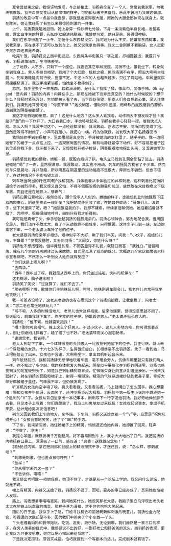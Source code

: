        夏令营结束之后，我惊讶地发现，与之前相比，羽扬完全变了一个人，常常到我家里，为我洗衣做饭。我不自觉又变回从前懒惰的样子，可她却从来不责备我，乐此不彼地为我做这做那。
       羽扬的改变中有一点最令我震惊，那就是她变得很大胆，而她的大胆全部体现在我身上。就在昨天，她让我经历了有生以来最惊险刺激的一件事。
       上午，羽扬要我陪她逛街。她上身穿一件纱棉七分袖，下身一条淡紫色半身长裙，发髻高绾，露出白生生的脖颈，宛如少女般清纯脱俗。我赞她可爱，她只是笑，笑得很神秘。
       我们在东华街逛了一上午，羽扬什么东西都没买。我问她为什么不买，她嫌拿东西碍事，我说我来拿，实在拿不了还可以放到车上，她又说我拿也碍事。我丈二金刚摸不着脑袋，女人逛街不买东西还真是希奇。
       吃完午饭，羽扬提议去西华街逛逛。东西两条华街虽只一字之差，却相距甚远，我要开车去，羽扬说怕堵车，坐地铁去吧。
       上了地铁，人不少，只剩下一个座位。我要去其它车厢找座，羽扬不让，推我坐下，转身就坐到我身上。旁人多侧目相望，我闹了个大红脸，尴尬之极，但羽扬满不在乎，照旧大咧咧坐我腿上。列车轰隆隆向前行驶，摇摆不定，中途上车的人也越来越多，只过了两站地，车厢里就熙熙攘攘挤满了。我双手抱紧羽扬，怕她坐不稳摔倒了。
       忽然，我手里多了一样东西，软软滑滑的。是什么？我揉了揉，像丝巾，又像手帕。Oh my god！是内裤！羽扬的内裤！内裤在手上，那现在她裙下岂非是真空的？她什么时候脱的？想干什么？我顿时紧张万分，生怕她被人看了去，当下四处张望，所幸人们各自想着心事，没人注意我们。我凑到她耳旁问她：“你要干嘛？”她没回答，借助列车摇摆，用绵软的屁股磨我的胯部，直到我的阴茎被磨硬了。
       我这才明白她的用意。疯了！这是什么地方？这么多人紧挨着，动作稍大不被发现才怪！我脑子“轰”的一下炸开了，大口吞着口水，手也哆嗦起来。羽扬在我手心轻轻一捏，催我快点入戏。怎么入啊？我没干过这个，一点经验都没有，就没敢动。正忐忑不安，羽扬由捏变成了掐，显然是等得不耐烦了，小声骂我胆小。我把心一横，妈的做就做，被发现大不了名扬春田市！
       我悄悄伸手到羽扬裙下，里面果然是真空的，手背被她流的水打湿了，粘乎乎的。我一边把她臀下的裙子一点点往上拉，一边观察周围的情况，稍有动静赶紧停下动作。好不容易把裙子拉到位盖住我下身，我汗都下来了，又慢慢拉开裤子拉链，阴茎很艰难地探出头来，又溜进她臀沟里。
       羽扬感觉到我的硬物，娇躯一颤，屁股向后拱了拱，龟头立马找到孔洞全部钻了进去。羽扬轻微地“嗯”了一声，显然很满意。我没敢动，其实也不用动，列车的摇晃为我省了不少事。然而列车只是晃动，并非颠簸，所以阴茎在阴道里的运动幅度不是很大，摩擦也不强烈，但也不错了，在这种情况下不能指望太高。
       列车咣当咣当的行进声掩护我和羽扬。我体验着从未体验过的异样刺激，这种刺激比羽扬阴道给予的强烈得多，我又惊又喜又怕，不得不佩服羽扬的胆量和前卫，居然敢在众目睽睽之下玩车震，而且还是在地铁上，够霸气！
       羽扬归置归置裙边，泰然自若，跟个没事人儿似的。瞧她的样子，谁能想到此时她屁股下压着两颗睾丸，阴道里夹着一根阴茎？我把她向怀里收了收，在她耳旁蚊语：“骚娘们儿，浪蹄子，这下屄里爽了吧，嗯？”她狠狠掐我的手，我却不嫌疼，继续拿话聊侃她。她掐着掐着就不掐了，光哼哼，很细很细地哼哼，细到只有我才听得到。
       我可能是爽晕了头，伸手想抬起羽扬的屁股走后门。羽扬心领神会，努力地配合我。但周围全是人，我们动作不敢太大，费了半天劲始终不能成事，只得做罢。这时车子行到一站，左边的乘客下车，一个老太婆上车补了他的位子。
       老太婆跟羽扬母亲年岁相仿，眼神似乎不大好，瞅了我们半天，问我：“小伙子，抱媳妇儿呐，不嫌累？”见我没搭腔，又去问羽扬：“大闺女，你姓什么呀？”
       羽扬也不想搭理她，但毕竟是长辈，不回答显得不礼貌，就随口而答：“我姓白。”话音刚落，就有几个男的齐刷刷转过头来瞧她，目光里充满了猎奇的成分。大概这几个家伙都常去男科诊室看病吧，不然怎么一听到女人姓白就有反应？
       “你们这是上哪儿啊？”
       “去西华。”
       “西华？西华过了呀，我就是从西华上的，你们坐过站啦，快叫司机停车！”
       这老糊涂，脑子进水啦？
       羽扬笑了笑说：“过就算了，我们不去了。”
       “那去哪啊？哦，敢情你们坐地铁玩儿啊，呵呵，地铁刚通车那会儿，我老伴儿也常带我坐地铁玩儿！”
       我一听差点没喷了，这老夫老妻的也有心思玩这个？羽扬掐掐我，让我坐稳了，问老太太：“您二老也常坐地铁玩儿？”
       “可不嘛，人多的时候没地儿，老伴儿也常这样抱我，后来他嫌累，觉得没意思就不抱了。我说闺女，前面我就下车了，你坐我的位子吧，别累着你男人。”老太婆还挺心疼人的。
       羽扬说：“他不累，他就喜欢抱我！”
       “哦？那你可真福气，摊上这么个好男人。不过小伙子，这儿人多地方窄，你可得悠着点儿，别让你媳妇儿摔着了，磕了碰了也不好。”老太婆转而关心起羽扬来。
       “谢谢您老，我省得。”
       老太太到站下了车，一个体味很重的秃顶男人一屁股抢到她留下的位子。我正讨厌，就上来一个穿短裙的女孩，十六七岁的样子，生得唇红齿白，长相丝毫不比羽扬差。秃子一看到她，马上把座位让了出来。女孩也不言谢，大咧咧坐下，拿出耳机听起音乐来。
       列车依然前行，我和羽扬肆无忌惮地玩着车震，毫不理会旁人，仿佛车厢里就只有我们两人一样。也不知过了多少站，我的身体愈发火热起来，阴茎似乎要熔化在羽扬的阴道里。羽扬也感觉到我的阴茎硬到头了，知道我已到射精的临界点，忙微微欠身让阴茎从阴道里滑出。一出来我就射了，射在羽扬的屁股和裙子上，射得一塌糊涂。精液的气味穿透裙纱钻到我鼻子里，幸好大部分都被裙子盖住，气味虽不浓，但仍被发现了。
       听耳机的女孩向空中嗅了嗅，挑头看看我，又看看羽扬，马上就明白了怎么回事。我心想要糟！哪知女孩并不惊讶，反而笑了，还冲羽扬竖起大拇指。羽扬脸不第一版主小说网不跳还她一个胜利的“V”字。女孩从背包里拿出一本记事本，刷刷写下一行字递给羽扬。我好奇地伸长脖子去看，只见本子上写着：你们真酷毙了，我马上叫男朋友过来玩玩！女孩收起记事本，拿出手机来耍，估计是给男友发信息吧！
       列车又回到我们上车的地方，东华站。下车前，羽扬又送给女孩一个“V”字，意思是“祝你玩得开心！”女孩会意地笑笑，还了个“OK”的手势。
       下了车，我挨紧羽扬，挡住她裙子上的精斑，悄悄递还给她内裤，她却推了回来，轻声说：“不穿了，凉快！”
       我提心吊胆，默默祈祷千万别起风。好不容易回到车上，我才大大地出了口气。我把羽扬的内裤捂在口鼻上，深深吸了一口气，感叹道：“真香！送我做纪念吧！”
       羽扬抢过内裤，拿它把阴部和屁股上的精液擦拭干净，才送还我，说：“怎么样，够刺激吧？”
       “刺激是刺激，但也差点被你吓死！”
       “怂样！”
       “你从哪学来的这一套？”
       “不告诉你，嘻嘻！”
       我又使出老招数——挠她痒痒，她顶不住了，才说是从一个论坛上学的。我又问什么论坛，她就是不说。
       裙上有精斑，内裤又送给了我，羽扬说不逛了，回吧，要办的事已经办成了。其实她也怕被人发现。
       路上，羽扬想着事咯咯直笑，我问她笑什么，她说笑那老太婆，我脑子里立马浮现出老头老太太在地铁上玩车震的情景，那样子甚为滑稽，禁不住也哈哈大笑起来。
       随后的日子里，我似乎上了隐，百般寻找机会和羽扬玩新鲜刺激的玩意儿，羽扬也全力配合，可得逞的次数却是不多，因为我们中间夹了个小东西——丫头。
       丫头老缠着妈妈和我带她玩，吃饭、逛街、游乐场，无论到哪，我们赫然是一家三口的样子，在旁人羡慕的目光中，我感觉说不出的好，一副好老公和好爸爸的派头。而羽扬的表现，更让我以为只要我愿意，她可以把心掏出来给我吃了。
       于是我决定攒钱，攒钱买戒指。恰巧我接到一个写剧本的活儿，完成剧本就有钱了。